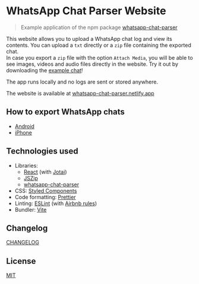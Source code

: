 # WhatsApp Chat Parser Website

> Example application of the npm package [whatsapp-chat-parser](https://github.com/Pustur/whatsapp-chat-parser)

This website allows you to upload a WhatsApp chat log and view its contents.
You can upload a `txt` directly or a `zip` file containing the exported chat.  
In case you export a `zip` file with the option `Attach Media`, you will be able to see images, videos and audio files directly in the website. Try it out by downloading the [example chat](https://github.com/Pustur/whatsapp-chat-parser-website/blob/master/src/assets/whatsapp-chat-parser-example.zip)!

The app runs locally and no logs are sent or stored anywhere.

The website is available at [whatsapp-chat-parser.netlify.app](https://whatsapp-chat-parser.netlify.app/)

## How to export WhatsApp chats

- [Android](https://faq.whatsapp.com/android/chats/how-to-save-your-chat-history)
- [iPhone](https://faq.whatsapp.com/iphone/chats/how-to-back-up-to-icloud/)

## Technologies used

- Libraries:
  - [React](https://reactjs.org/) (with [Jotai](https://jotai.org/))
  - [JSZip](https://stuk.github.io/jszip/)
  - [whatsapp-chat-parser](https://github.com/Pustur/whatsapp-chat-parser)
- CSS: [Styled Components](https://www.styled-components.com/)
- Code formatting: [Prettier](https://prettier.io/)
- Linting: [ESLint](https://eslint.org/) (with [Airbnb rules](https://www.npmjs.com/package/eslint-config-airbnb))
- Bundler: [Vite](https://vitejs.dev/)

## Changelog

[CHANGELOG](CHANGELOG.md)

## License

[MIT](LICENSE)

